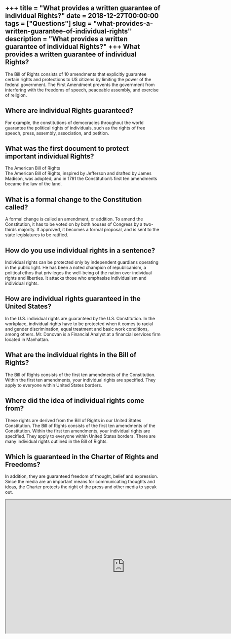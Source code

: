 +++
title = "What provides a written guarantee of individual Rights?"
date = 2018-12-27T00:00:00
tags = ["Questions"]
slug = "what-provides-a-written-guarantee-of-individual-rights"
description = "What provides a written guarantee of individual Rights?"
+++
What provides a written guarantee of individual Rights?
-------------------------------------------------------

The Bill of Rights consists of 10 amendments that explicitly guarantee certain rights and protections to US citizens by limiting the power of the federal government. The First Amendment prevents the government from interfering with the freedoms of speech, peaceable assembly, and exercise of religion.

Where are individual Rights guaranteed?
---------------------------------------

For example, the constitutions of democracies throughout the world guarantee the political rights of individuals, such as the rights of free speech, press, assembly, association, and petition.

What was the first document to protect important individual Rights?
-------------------------------------------------------------------

The American Bill of Rights  
The American Bill of Rights, inspired by Jefferson and drafted by James Madison, was adopted, and in 1791 the Constitution’s first ten amendments became the law of the land.

What is a formal change to the Constitution called?
---------------------------------------------------

A formal change is called an amendment, or addition. To amend the Constitution, it has to be voted on by both houses of Congress by a two-thirds majority. If approved, it becomes a formal proposal, and is sent to the state legislatures to be ratified.

How do you use individual rights in a sentence?
-----------------------------------------------

Individual rights can be protected only by independent guardians operating in the public light. He has been a noted champion of republicanism, a political ethos that privileges the well-being of the nation over individual rights and liberties. It attacks those who emphasise individualism and individual rights.

How are individual rights guaranteed in the United States?
----------------------------------------------------------

In the U.S. individual rights are guaranteed by the U.S. Constitution. In the workplace, individual rights have to be protected when it comes to racial and gender discrimination, equal treatment and basic work conditions, among others. Mr. Donovan is a Financial Analyst at a financial services firm located in Manhattan.

What are the individual rights in the Bill of Rights?
-----------------------------------------------------

The Bill of Rights consists of the first ten amendments of the Constitution. Within the first ten amendments, your individual rights are specified. They apply to everyone within United States borders.

Where did the idea of individual rights come from?
--------------------------------------------------

These rights are derived from the Bill of Rights in our United States Constitution. The Bill of Rights consists of the first ten amendments of the Constitution. Within the first ten amendments, your individual rights are specified. They apply to everyone within United States borders. There are many individual rights outlined in the Bill of Rights.

Which is guaranteed in the Charter of Rights and Freedoms?
----------------------------------------------------------

In addition, they are guaranteed freedom of thought, belief and expression. Since the media are an important means for communicating thoughts and ideas, the Charter protects the right of the press and other media to speak out.

<iframe allow="accelerometer; autoplay; clipboard-write; encrypted-media; gyroscope; picture-in-picture" allowfullscreen="" class="__youtube_prefs__  epyt-is-override  no-lazyload" data-no-lazy="1" data-origheight="433" data-origwidth="770" data-skipgform_ajax_framebjll="" height="433" id="_ytid_71889" loading="lazy" src="https://www.youtube.com/embed/qKK5KVI9_Q8?enablejsapi=1&autoplay=0&cc_load_policy=0&cc_lang_pref=&iv_load_policy=1&loop=0&modestbranding=0&rel=1&fs=1&playsinline=0&autohide=2&theme=dark&color=red&controls=1&" title="YouTube player" width="770"></iframe>